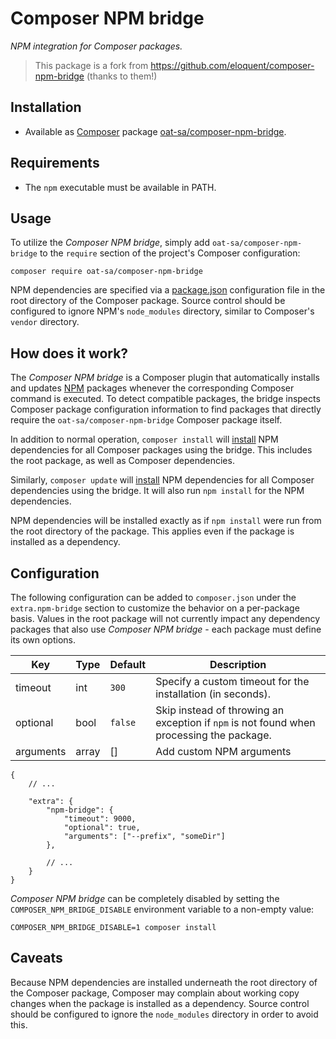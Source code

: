 # Composer NPM bridge

*NPM integration for Composer packages.*

> This package is a fork from https://github.com/eloquent/composer-npm-bridge (thanks to them!)

## Installation

- Available as [Composer] package [oat-sa/composer-npm-bridge].

[composer]: http://getcomposer.org/
[oat-sa/composer-npm-bridge]: https://packagist.org/packages/oat-sa/composer-npm-bridge

## Requirements

- The `npm` executable must be available in PATH.

## Usage

To utilize the *Composer NPM bridge*, simply add `oat-sa/composer-npm-bridge`
to the `require` section of the project's Composer configuration:

    composer require oat-sa/composer-npm-bridge

NPM dependencies are specified via a [package.json] configuration file in the
root directory of the Composer package. Source control should be configured to
ignore NPM's `node_modules` directory, similar to Composer's `vendor` directory.

[package.json]: https://npmjs.org/doc/json.html

## How does it work?

The *Composer NPM bridge* is a Composer plugin that automatically installs and
updates [NPM] packages whenever the corresponding Composer command is executed.
To detect compatible packages, the bridge inspects Composer package
configuration information to find packages that directly require the
`oat-sa/composer-npm-bridge` Composer package itself.

In addition to normal operation, `composer install` will [install] NPM
dependencies for all Composer packages using the bridge. This includes the root
package, as well as Composer dependencies. 

Similarly, `composer update` will
[install] NPM dependencies for all Composer dependencies using the bridge. It
will also run `npm install` for the NPM dependencies.

NPM dependencies will be installed exactly as if `npm install` were run from the
root directory of the package. This applies even if the package is installed as
a dependency.

[install]: https://npmjs.org/doc/install.html
[npm]: https://npmjs.org/
[update]: https://npmjs.org/doc/update.html

## Configuration

The following configuration can be added to `composer.json` under the
`extra.npm-bridge` section to customize the behavior on a per-package basis.
Values in the root package will not currently impact any dependency packages
that also use *Composer NPM bridge* - each package must define its own options.

Key       | Type  | Default | Description
----------|-------|---------|---------------------------------------------------
timeout   | int   | `300`   | Specify a custom timeout for the installation (in seconds).
optional  | bool  | `false` | Skip instead of throwing an exception if `npm` is not found when processing the package.
arguments | array | []      | Add custom NPM arguments

```json5
{
    // ...

    "extra": {
        "npm-bridge": {
            "timeout": 9000,
            "optional": true,
            "arguments": ["--prefix", "someDir"]
        },

        // ...
    }
}
```

*Composer NPM bridge* can be completely disabled by setting the
`COMPOSER_NPM_BRIDGE_DISABLE` environment variable to a non-empty value:

```shell
COMPOSER_NPM_BRIDGE_DISABLE=1 composer install
```

## Caveats

Because NPM dependencies are installed underneath the root directory of the
Composer package, Composer may complain about working copy changes when the
package is installed as a dependency. Source control should be configured to
ignore the `node_modules` directory in order to avoid this.
